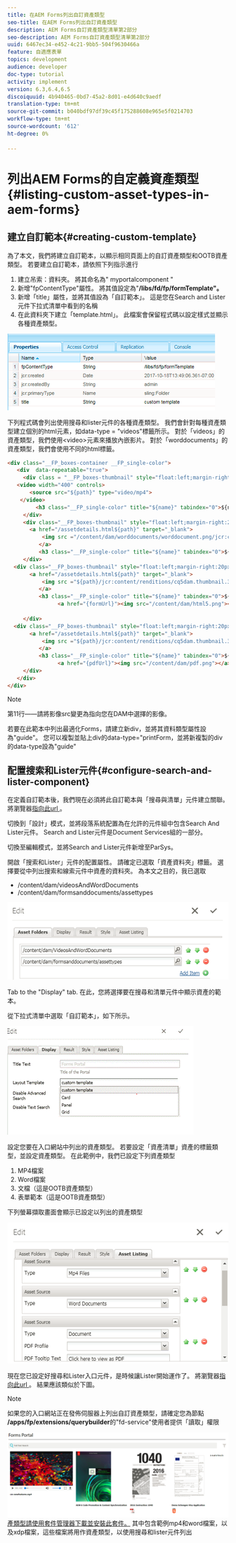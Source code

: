 ```yaml
---
title: 在AEM Forms列出自訂資產類型
seo-title: 在AEM Forms列出自訂資產類型
description: AEM Forms自訂資產類型清單第2部分
seo-description: AEM Forms自訂資產類型清單第2部分
uuid: 6467ec34-e452-4c21-9bb5-504f9630466a
feature: 自適應表單
topics: development
audience: developer
doc-type: tutorial
activity: implement
version: 6.3,6.4,6.5
discoiquuid: 4b940465-0bd7-45a2-8d01-e4d640c9aedf
translation-type: tm+mt
source-git-commit: b040bdf97df39c45f175288608e965e5f0214703
workflow-type: tm+mt
source-wordcount: '612'
ht-degree: 0%

---
```



# 列出AEM Forms的自定義資產類型{#listing-custom-asset-types-in-aem-forms}

## 建立自訂範本{#creating-custom-template}


為了本文，我們將建立自訂範本，以顯示相同頁面上的自訂資產類型和OOTB資產類型。 若要建立自訂範本，請依照下列指示進行

1. 建立吊索：資料夾。 將其命名為&quot; myportalcomponent &quot;
1. 新增&quot;fpContentType&quot;屬性。 將其值設定為&quot;**/libs/fd/fp/formTemplate&quot;。**
1. 新增「title」屬性，並將其值設為「自訂範本」。 這是您在Search and Lister元件下拉式清單中看到的名稱
1. 在此資料夾下建立「template.html」。 此檔案會保留程式碼以設定樣式並顯示各種資產類型。

![appsfolder](assets/appsfolder_.png)

下列程式碼會列出使用搜尋和lister元件的各種資產類型。 我們會針對每種資產類型建立個別的html元素，如data-type = &quot;videos&quot;標籤所示。 對於「videos」的資產類型，我們使用&lt;video>元素來播放內嵌影片。 對於「worddocuments」的資產類型，我們會使用不同的html標籤。

```html
<div class="__FP_boxes-container __FP_single-color">
   <div  data-repeatable="true">
     <div class = "__FP_boxes-thumbnail" style="float:left;margin-right:20px;" data-type = "videos">
   <video width="400" controls>
       <source src="${path}" type="video/mp4">
    </video>
         <h3 class="__FP_single-color" title="${name}" tabindex="0">${name}</h3>
     </div>
     <div class="__FP_boxes-thumbnail" style="float:left;margin-right:20px;" data-type = "worddocuments">
       <a href="/assetdetails.html${path}" target="_blank">
           <img src ="/content/dam/worddocuments/worddocument.png/jcr:content/renditions/cq5dam.thumbnail.319.319.png"/>
          </a>
          <h3 class="__FP_single-color" title="${name}" tabindex="0">${name}</h3>
     </div>
  <div class="__FP_boxes-thumbnail" style="float:left;margin-right:20px;" data-type = "xfaForm">
       <a href="/assetdetails.html${path}" target="_blank">
           <img src ="${path}/jcr:content/renditions/cq5dam.thumbnail.319.319.png"/>
          </a>
          <h3 class="__FP_single-color" title="${name}" tabindex="0">${name}</h3>
                <a href="{formUrl}"><img src="/content/dam/html5.png"></a><p>

     </div>
  <div class="__FP_boxes-thumbnail" style="float:left;margin-right:20px;" data-type = "printForm">
       <a href="/assetdetails.html${path}" target="_blank">
           <img src ="${path}/jcr:content/renditions/cq5dam.thumbnail.319.319.png"/>
          </a>
          <h3 class="__FP_single-color" title="${name}" tabindex="0">${name}</h3>
                <a href="{pdfUrl}"><img src="/content/dam/pdf.png"></a><p>
     </div>
   </div>
</div>
```

>[!NOTE]
>
>第11行——請將影像src變更為指向您在DAM中選擇的影像。
>
>若要在此範本中列出最適化Forms，請建立新div，並將其資料類型屬性設為&quot;guide&quot;。 您可以複製並貼上div的data-type=&quot;printForm，並將新複製的div的data-type設為&quot;guide&quot;

## 配置搜索和Lister元件{#configure-search-and-lister-component}

在定義自訂範本後，我們現在必須將此自訂範本與「搜尋與清單」元件建立關聯。 將瀏覽器[指向此url ](http://localhost:4502/editor.html/content/AemForms/CustomPortal.html)。

切換到「設計」模式，並將段落系統配置為在允許的元件組中包含Search And Lister元件。 Search and Lister元件是Document Services組的一部分。

切換至編輯模式，並將Search and Lister元件新增至ParSys。

開啟「搜索和Lister」元件的配置屬性。 請確定已選取「資產資料夾」標籤。 選擇要從中列出搜索和線索元件中資產的資料夾。 為本文之目的，我已選取

* /content/dam/videosAndWordDocuments
* /content/dam/formsanddocuments/assettypes

![assetfolder](assets/selectingassetfolders.png)

Tab to the &quot;Display&quot; tab. 在此，您將選擇要在搜尋和清單元件中顯示資產的範本。

從下拉式清單中選取「自訂範本」，如下所示。

![搜索器](assets/searchandlistercomponent.gif)

設定您要在入口網站中列出的資產類型。 若要設定「資產清單」資產的標籤類型，並設定資產類型。 在此範例中，我們已設定下列資產類型

1. MP4檔案
1. Word檔案
1. 文檔（這是OOTB資產類型）
1. 表單範本（這是OOTB資產類型）

下列螢幕擷取畫面會顯示已設定以列出的資產類型

![assettypes](assets/assettypes.png)

現在您已設定好搜尋和Lister入口元件，是時候讓Lister開始運作了。 將瀏覽器[指向此url ](http://localhost:4502/content/AemForms/CustomPortal.html?wcmmode=disabled)。 結果應該類似於下圖。

>[!NOTE]
>
>如果您的入口網站正在發佈伺服器上列出自訂資產類型，請確定您為節點&#x200B;**/apps/fp/extensions/querybuilder**&#x200B;的&quot;fd-service&quot;使用者提供「讀取」權限

![資](assets/assettypeslistings.png)
[產類型請使用套件管理器下載並安裝此套件。](assets/customassettypekt1.zip) 其中包含範例mp4和word檔案，以及xdp檔案，這些檔案將用作資產類型，以使用搜尋和lister元件列出
